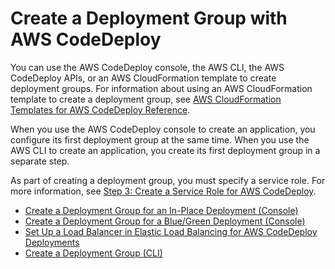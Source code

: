 # Create a Deployment Group with AWS CodeDeploy<a name="deployment-groups-create"></a>

You can use the AWS CodeDeploy console, the AWS CLI, the AWS CodeDeploy APIs, or an AWS CloudFormation template to create deployment groups\. For information about using an AWS CloudFormation template to create a deployment group, see [AWS CloudFormation Templates for AWS CodeDeploy Reference](reference-cloudformation-templates.md)\.

When you use the AWS CodeDeploy console to create an application, you configure its first deployment group at the same time\. When you use the AWS CLI to create an application, you create its first deployment group in a separate step\.

As part of creating a deployment group, you must specify a service role\. For more information, see [Step 3: Create a Service Role for AWS CodeDeploy](getting-started-create-service-role.md)\.


+ [Create a Deployment Group for an In\-Place Deployment \(Console\)](deployment-groups-create-in-place.md)
+ [Create a Deployment Group for a Blue/Green Deployment \(Console\)](deployment-groups-create-blue-green.md)
+ [Set Up a Load Balancer in Elastic Load Balancing for AWS CodeDeploy Deployments](deployment-groups-create-load-balancer.md)
+ [Create a Deployment Group \(CLI\)](deployment-groups-create-cli.md)